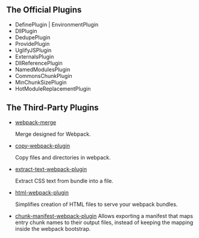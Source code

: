 
## The Official Plugins

- DefinePlugin | EnvironmentPlugin
- DllPlugin
- DedupePlugin
- ProvidePlugin
- UglifyJSPlugin
- ExternalsPlugin
- DllReferencePlugin
- NamedModulesPlugin
- CommonsChunkPlugin
- MinChunkSizePlugin
- HotModuleReplacementPlugin


## The Third-Party Plugins

- [webpack-merge](https://github.com/survivejs/webpack-merge)

    Merge designed for Webpack.

- [copy-webpack-plugin](https://github.com/kevlened/copy-webpack-plugin)

    Copy files and directories in webpack.

- [extract-text-webpack-plugin](https://github.com/webpack-contrib/extract-text-webpack-plugin)

    Extract CSS text from bundle into a file.

- [html-webpack-plugin](https://github.com/jantimon/html-webpack-plugin)

    Simplifies creation of HTML files to serve your webpack bundles.

- [chunk-manifest-webpack-plugin](https://github.com/soundcloud/chunk-manifest-webpack-plugin)
    Allows exporting a manifest that maps entry chunk names to their output files,
    instead of keeping the mapping inside the webpack bootstrap.
